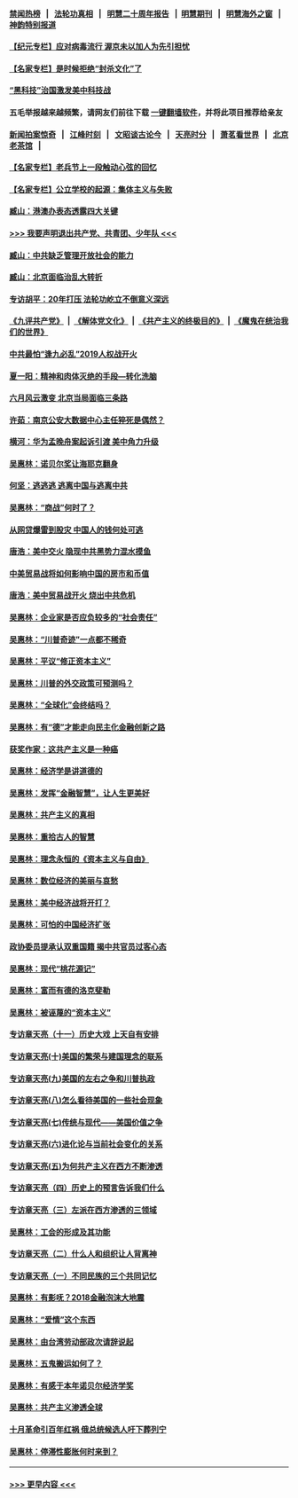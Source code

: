 #### [禁闻热榜](热点新闻.md?=0)  &nbsp;&nbsp;|&nbsp;&nbsp; [法轮功真相](https://github.com/gfw-breaker/truth/blob/master/README.md?=0) &nbsp;&nbsp;|&nbsp;&nbsp; [明慧二十周年报告](https://github.com/gfw-breaker/mh-reports/blob/master/README.md?=0) &nbsp;&nbsp;|&nbsp;&nbsp;[明慧期刊](https://github.com/gfw-breaker/mh-qikan) &nbsp;&nbsp;|&nbsp;&nbsp; [明慧海外之窗](https://github.com/gfw-breaker/mh-news/blob/master/README.md?=0) &nbsp;&nbsp;|&nbsp;&nbsp; [神韵特别报道](https://github.com/gfw-breaker/mh-news/blob/master/shenyun.md?=0)
#### [【纪元专栏】应对病毒流行 渥京未以加人为先引担忧](../pages/nsc423/n11875714.md?t=03081632) 
#### [【名家专栏】是时候拒绝“封杀文化”了](../pages/nsc423/n11814093.md?t=03081632) 
#### [“黑科技”治国激发美中科技战](../pages/nsc423/n11638056.md?t=03081632) 
#### 五毛举报越来越频繁，请网友们前往下载 [一键翻墙软件](https://github.com/gfw-breaker/ssr-accounts)，并将此项目推荐给亲友
#### [新闻拍案惊奇](https://github.com/gfw-breaker/banned-news/blob/master/pages/link4.md) &nbsp;&nbsp;|&nbsp;&nbsp; [江峰时刻](https://github.com/gfw-breaker/banned-news/blob/master/pages/link4.md) &nbsp;&nbsp;|&nbsp;&nbsp; [文昭谈古论今](https://github.com/gfw-breaker/banned-news/blob/master/pages/link4.md) &nbsp;&nbsp;|&nbsp;&nbsp; [天亮时分](https://github.com/gfw-breaker/banned-news/blob/master/pages/link4.md) &nbsp;&nbsp;|&nbsp;&nbsp; [萧茗看世界](https://github.com/gfw-breaker/banned-news/blob/master/pages/link4.md) &nbsp;&nbsp;|&nbsp;&nbsp; [北京老茶馆](https://github.com/gfw-breaker/banned-news/blob/master/pages/link4.md) &nbsp;&nbsp;|&nbsp;&nbsp; 
#### [【名家专栏】老兵节上一段触动心弦的回忆](../pages/nsc423/n11646016.md?t=03081632) 
#### [【名家专栏】公立学校的起源：集体主义与失败](../pages/nsc423/n11601833.md?t=03081632) 
#### [臧山：港澳办表态透露四大关键](../pages/nsc423/n11421628.md?t=03081632) 
#### [>>> 我要声明退出共产党、共青团、少年队 <<<](https://github.com/begood0513/goodnews/blob/master/quit/letter.md) 
#### [臧山：中共缺乏管理开放社会的能力](../pages/nsc423/n11407457.md?t=03081632) 
#### [臧山：北京面临治乱大转折](../pages/nsc423/n11406895.md?t=03081632) 
#### [专访胡平：20年打压 法轮功屹立不倒意义深远](../pages/nsc423/n11398800.md?t=03081632) 
#### [《九评共产党》](https://github.com/begood0513/9ping.md/blob/master/README.md) &nbsp;|&nbsp; [《解体党文化》](../../../../jtdwh.md/blob/master/README.md)  &nbsp;|&nbsp; [《共产主义的终极目的》](../../../../gczydzjmd.md/blob/master/README.md) &nbsp;|&nbsp; [《魔鬼在统治我们的世界》](../../../../mgztzwmdsj.md/blob/master/README.md) 
#### [中共最怕“逢九必乱”2019人权战开火](../pages/nsc423/n11385248.md?t=03081632) 
#### [夏一阳：精神和肉体灭绝的手段—转化洗脑](../pages/nsc423/n11368250.md?t=03081632) 
#### [六月风云激变 北京当局面临三条路](../pages/nsc423/n11313668.md?t=03081632) 
#### [许茹：南京公安大数据中心主任猝死是偶然？](../pages/nsc423/n11064744.md?t=03081632) 
#### [横河：华为孟晚舟案起诉引渡 美中角力升级](../pages/nsc423/n11027230.md?t=03081632) 
#### [吴惠林：诺贝尔奖让海耶克翻身](../pages/nsc423/n10890049.md?t=03081632) 
#### [何坚：逃逃逃 逃离中国与逃离中共](../pages/nsc423/n10592891.md?t=03081632) 
#### [吴惠林：“商战”何时了？](../pages/nsc423/n10573558.md?t=03081632) 
#### [从网贷爆雷到股灾 中国人的钱何处可逃](../pages/nsc423/n10572800.md?t=03081632) 
#### [唐浩：美中交火 隐现中共黑势力混水摸鱼](../pages/nsc423/n10544040.md?t=03081632) 
#### [中美贸易战将如何影响中国的房市和币值](../pages/nsc423/n10543697.md?t=03081632) 
#### [唐浩：美中贸易战开火 烧出中共危机](../pages/nsc423/n10540126.md?t=03081632) 
#### [吴惠林：企业家是否应负较多的“社会责任”](../pages/nsc423/n10535022.md?t=03081632) 
#### [吴惠林：“川普奇迹”一点都不稀奇](../pages/nsc423/n10512808.md?t=03081632) 
#### [吴惠林：平议“修正资本主义”](../pages/nsc423/n10495724.md?t=03081632) 
#### [吴惠林：川普的外交政策可预测吗？](../pages/nsc423/n10462387.md?t=03081632) 
#### [吴惠林：“全球化”会终结吗？](../pages/nsc423/n10452838.md?t=03081632) 
#### [吴惠林：有“德”才能走向民主化金融创新之路](../pages/nsc423/n10432292.md?t=03081632) 
#### [获奖作家：这共产主义是一种癌](../pages/nsc423/n10431541.md?t=03081632) 
#### [吴惠林：经济学是讲道德的](../pages/nsc423/n10398014.md?t=03081632) 
#### [吴惠林：发挥“金融智慧”，让人生更美好](../pages/nsc423/n10375019.md?t=03081632) 
#### [吴惠林：共产主义的真相](../pages/nsc423/n10351394.md?t=03081632) 
#### [吴惠林：重拾古人的智慧](../pages/nsc423/n10337691.md?t=03081632) 
#### [吴惠林：理念永恒的《资本主义与自由》](../pages/nsc423/n10316274.md?t=03081632) 
#### [吴惠林：数位经济的美丽与哀愁](../pages/nsc423/n10292946.md?t=03081632) 
#### [吴惠林：美中经济战将开打？](../pages/nsc423/n10258825.md?t=03081632) 
#### [吴惠林：可怕的中国经济扩张](../pages/nsc423/n10219147.md?t=03081632) 
#### [政协委员提承认双重国籍 揭中共官员过客心态](../pages/nsc423/n10208809.md?t=03081632) 
#### [吴惠林：现代“桃花源记”](../pages/nsc423/n10185234.md?t=03081632) 
#### [吴惠林：富而有德的洛克斐勒](../pages/nsc423/n10142264.md?t=03081632) 
#### [吴惠林：被诬蔑的“资本主义”](../pages/nsc423/n10124816.md?t=03081632) 
#### [专访章天亮（十一）历史大戏 上天自有安排](../pages/nsc423/n10094905.md?t=03081632) 
#### [专访章天亮(十)美国的繁荣与建国理念的联系](../pages/nsc423/n10094899.md?t=03081632) 
#### [专访章天亮(九)美国的左右之争和川普执政](../pages/nsc423/n10094889.md?t=03081632) 
#### [专访章天亮(八)怎么看待美国的一些社会现象](../pages/nsc423/n10094857.md?t=03081632) 
#### [专访章天亮(七)传统与现代——美国价值之争](../pages/nsc423/n10093140.md?t=03081632) 
#### [专访章天亮(六)进化论与当前社会变化的关系](../pages/nsc423/n10092036.md?t=03081632) 
#### [专访章天亮(五)为何共产主义在西方不断渗透](../pages/nsc423/n10083620.md?t=03081632) 
#### [专访章天亮（四）历史上的预言告诉我们什么](../pages/nsc423/n10083606.md?t=03081632) 
#### [专访章天亮（三）左派在西方渗透的三领域](../pages/nsc423/n10081115.md?t=03081632) 
#### [吴惠林：工会的形成及其功能](../pages/nsc423/n10080633.md?t=03081632) 
#### [专访章天亮（二）什么人和组织让人背离神](../pages/nsc423/n10076637.md?t=03081632) 
#### [专访章天亮（一）不同民族的三个共同记忆](../pages/nsc423/n10074188.md?t=03081632) 
#### [吴惠林：有影呒？2018金融泡沫大地震](../pages/nsc423/n10040534.md?t=03081632) 
#### [吴惠林：“爱情”这个东西](../pages/nsc423/n10019423.md?t=03081632) 
#### [吴惠林：由台湾劳动部政次请辞说起](../pages/nsc423/n9979679.md?t=03081632) 
#### [吴惠林：五鬼搬运如何了？](../pages/nsc423/n9925338.md?t=03081632) 
#### [吴惠林：有感于本年诺贝尔经济学奖](../pages/nsc423/n9871883.md?t=03081632) 
#### [吴惠林：共产主义渗透全球](../pages/nsc423/n9812748.md?t=03081632) 
#### [十月革命引百年红祸 俄总统候选人吁下葬列宁](../pages/nsc423/n9810182.md?t=03081632) 
#### [吴惠林：停滞性膨胀何时来到？](../pages/nsc423/n9764136.md?t=03081632) 

----
#### [ >>> 更早内容 <<< ](../indexes/nsc423-earlier.md)
